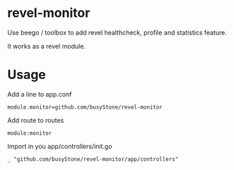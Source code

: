 revel-monitor
=============

Use  beego / toolbox to add revel healthcheck, profile and statistics feature.

It works as a revel module.

Usage
=====

Add a line to app.conf

    module.monitor=github.com/busyStone/revel-monitor
    
Add route to routes

    module:monitor
    
Import in you app/controllers/init.go

    _ "github.com/busyStone/revel-monitor/app/controllers"

    
